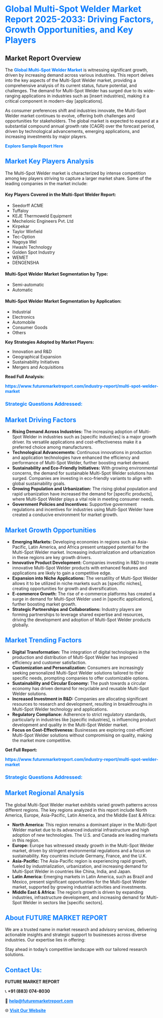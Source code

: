 <h1 style="color: #007BFF;">Global Multi-Spot Welder Market Report 2025-2033: Driving Factors, Growth Opportunities, and Key Players</h1>

<section id="overview">
<h2>Market Report Overview</h2>
<p>The <a href="https://www.futuremarketreport.com/industry-report/multi-spot-welder-market" style="color: #007BFF; text-decoration: none;"><strong>Global Multi-Spot Welder Market</strong></a> is witnessing significant growth, driven by increasing demand across various industries. This report delves into the key aspects of the Multi-Spot Welder market, providing a comprehensive analysis of its current status, future potential, and challenges. The demand for Multi-Spot Welder has surged due to its wide-ranging applications in industries such as [insert industries], making it a critical component in modern-day [applications].</p>
<p>As consumer preferences shift and industries innovate, the Multi-Spot Welder market continues to evolve, offering both challenges and opportunities for stakeholders. The global market is expected to expand at a substantial compound annual growth rate (CAGR) over the forecast period, driven by technological advancements, emerging applications, and increasing investments by major players.</p>
</section>

<section id="overview">
<p><a href="https://www.futuremarketreport.com/request-sample/reportId=56059" style="color: #007BFF; text-decoration: none;"><strong>Explore Sample Report Here</strong></a></p>
</section>

<section id="key-players">
<h2 style="color: #007BFF;">Market Key Players Analysis</h2>
<p>The Multi-Spot Welder market is characterized by intense competition among key players striving to capture a larger market share. Some of the leading companies in the market include:</p>
<h4>Key Players Covered in the Multi-Spot Welder Report:</h4>
<ul><li>Seedorff ACME</li><li>Tuffaloy</li><li>KEJE Thermoweld Equipment</li><li>Mechelonic Engineers Pvt. Ltd</li><li>Kirpekar</li><li>Taylor Winfield</li><li>Tec-Option</li><li>Nagoya Wel</li><li>Hwashi Technology</li><li>Golden Spot Industry</li><li>WEMET</li><li>DENGENSHA</li></ul>
<h4>Multi-Spot Welder Market Segmentation by Type:</h4>
<ul><li>Semi-automatic</li><li>Automatic</li></ul>

<h4>Multi-Spot Welder Market Segmentation by Application:</h4>
<ul><li>Industrial</li><li>Electronics</li><li>Automobile</li><li>Consumer Goods</li><li>Others</li></ul>
<p><strong>Key Strategies Adopted by Market Players:</strong></p>
<ul>
<li>Innovation and R&D</li>
<li>Geographical Expansion</li>
<li>Sustainability Initiatives</li>
<li>Mergers and Acquisitions</li>
</ul>
</section>

<section>
<p><strong>Read Full Analysis: </strong></p><a href="https://www.futuremarketreport.com/industry-report/multi-spot-welder-market" style="color: #007BFF; text-decoration: none;"><strong>https://www.futuremarketreport.com/industry-report/multi-spot-welder-market</strong></a>
<h3 style="color: #007BFF;">Strategic Questions Addressed:</h3>
</section>

<section id="driving-factors">
<h2 style="color: #007BFF;">Market Driving Factors</h2>
<ul>
<li><strong>Rising Demand Across Industries:</strong> The increasing adoption of Multi-Spot Welder in industries such as [specific industries] is a major growth driver. Its versatile applications and cost-effectiveness make it a preferred choice among manufacturers.</li>
<li><strong>Technological Advancements:</strong> Continuous innovations in production and application technologies have enhanced the efficiency and performance of Multi-Spot Welder, further boosting market demand.</li>
<li><strong>Sustainability and Eco-Friendly Initiatives:</strong> With growing environmental concerns, the demand for sustainable Multi-Spot Welder solutions has surged. Companies are investing in eco-friendly variants to align with global sustainability goals.</li>
<li><strong>Growing Population and Urbanization:</strong> The rising global population and rapid urbanization have increased the demand for [specific products], where Multi-Spot Welder plays a vital role in meeting consumer needs.</li>
<li><strong>Government Policies and Incentives:</strong> Supportive government regulations and incentives for industries using Multi-Spot Welder have created a conducive environment for market growth.</li>
</ul>
</section>

<section id="growth-opportunities">
<h2 style="color: #007BFF;">Market Growth Opportunities</h2>
<ul>
<li><strong>Emerging Markets:</strong> Developing economies in regions such as Asia-Pacific, Latin America, and Africa present untapped potential for the Multi-Spot Welder market. Increasing industrialization and urbanization in these regions are key growth drivers.</li>
<li><strong>Innovative Product Development:</strong> Companies investing in R&D to create innovative Multi-Spot Welder products with enhanced features and applications are likely to gain a competitive edge.</li>
<li><strong>Expansion into Niche Applications:</strong> The versatility of Multi-Spot Welder allows it to be utilized in niche markets such as [specific niches], creating opportunities for growth and diversification.</li>
<li><strong>E-commerce Growth:</strong> The rise of e-commerce platforms has created a surge in demand for Multi-Spot Welder used in [specific applications], further boosting market growth.</li>
<li><strong>Strategic Partnerships and Collaborations:</strong> Industry players are forming partnerships to leverage shared expertise and resources, driving the development and adoption of Multi-Spot Welder products globally.</li>
</ul>
</section>

<section id="trending-factors">
<h2 style="color: #007BFF;">Market Trending Factors</h2>
<ul>
<li><strong>Digital Transformation:</strong> The integration of digital technologies in the production and distribution of Multi-Spot Welder has improved efficiency and customer satisfaction.</li>
<li><strong>Customization and Personalization:</strong> Consumers are increasingly seeking personalized Multi-Spot Welder solutions tailored to their specific needs, prompting companies to offer customizable options.</li>
<li><strong>Sustainability and Circular Economy:</strong> The push towards a circular economy has driven demand for recyclable and reusable Multi-Spot Welder solutions.</li>
<li><strong>Increased Investment in R&D:</strong> Companies are allocating significant resources to research and development, resulting in breakthroughs in Multi-Spot Welder technology and applications.</li>
<li><strong>Regulatory Compliance:</strong> Adherence to strict regulatory standards, particularly in industries like [specific industries], is influencing product development and quality in the Multi-Spot Welder market.</li>
<li><strong>Focus on Cost-Effectiveness:</strong> Businesses are exploring cost-efficient Multi-Spot Welder solutions without compromising on quality, making the market more competitive.</li>
</ul>
</section>

<section>
<p><strong>Get Full Report: </strong></p><a href="https://www.futuremarketreport.com/industry-report/multi-spot-welder-market" style="color: #007BFF; text-decoration: none;"><strong>https://www.futuremarketreport.com/industry-report/multi-spot-welder-market</strong></a>
<h3 style="color: #007BFF;">Strategic Questions Addressed:</h3>
</section>


<section id="regional-analysis">
<h2 style="color: #007BFF;">Market Regional Analysis</h2>
<p>The global Multi-Spot Welder market exhibits varied growth patterns across different regions. The key regions analyzed in this report include North America, Europe, Asia-Pacific, Latin America, and the Middle East & Africa:</p>
<ul>
<li><strong>North America:</strong> This region remains a dominant player in the Multi-Spot Welder market due to its advanced industrial infrastructure and high adoption of new technologies. The U.S. and Canada are leading markets in this region.</li>
<li><strong>Europe:</strong> Europe has witnessed steady growth in the Multi-Spot Welder market, driven by stringent environmental regulations and a focus on sustainability. Key countries include Germany, France, and the U.K.</li>
<li><strong>Asia-Pacific:</strong> The Asia-Pacific region is experiencing rapid growth, fueled by industrialization, urbanization, and increasing demand for Multi-Spot Welder in countries like China, India, and Japan.</li>
<li><strong>Latin America:</strong> Emerging markets in Latin America, such as Brazil and Mexico, present significant opportunities for the Multi-Spot Welder market, supported by growing industrial activities and investments.</li>
<li><strong>Middle East & Africa:</strong> The region’s growth is driven by expanding industries, infrastructure development, and increasing demand for Multi-Spot Welder in sectors like [specific sectors].</li>
</ul>
</section>

<footer>
<h2 style="color: #007BFF;">About FUTURE MARKET REPORT</h2>
<p>We are a trusted name in market research and advisory services, delivering actionable insights and strategic support to businesses across diverse industries. Our expertise lies in offering:</p>

<p>Stay ahead in today’s competitive landscape with our tailored research solutions.</p>

<h2 style="color: #007BFF;">Contact Us:</h2>
<p><strong>FUTURE MARKET REPORT</strong></p>
<p>📞 <strong>+91 (883) 074-8030</strong></p>
<p>📧 <strong><a href="mailto:help@futuremarketreport.com" style="color: #007BFF;">help@futuremarketreport.com</a></strong></p>
<p>🌐 <strong><a href="https://www.futuremarketreport.com/" style="color: #007BFF;">Visit Our Website</a></strong></p>
</footer>